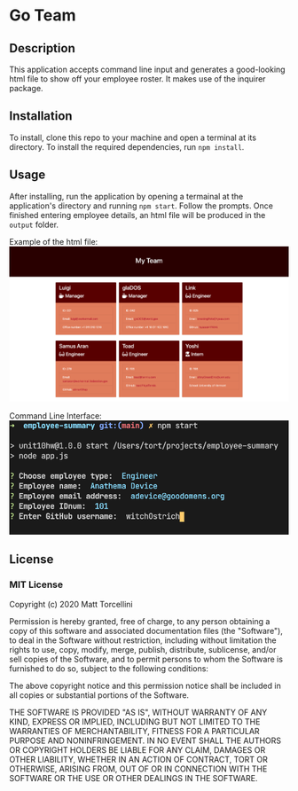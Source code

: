 # Go Team

## Description

This application accepts command line input and generates a good-looking html file to show off your employee roster. It makes use of the inquirer package.

## Installation

To install, clone this repo to your machine and open a terminal at its directory. To install the required dependencies, run `npm install`.

## Usage

After installing, run the application by opening a termainal at the application's directory and running `npm start`. Follow the prompts. Once finished entering employee details, an html file will be produced in the `output` folder.

Example of the html file:
![Screenshot of Go Team's output file](./html-screenshot.png)

Command Line Interface:
![Screenshot of Command Line Interface](./cli-screenshot.png)

## License

### MIT License 

Copyright (c) 2020 Matt Torcellini

Permission is hereby granted, free of charge, to any person obtaining a copy
of this software and associated documentation files (the "Software"), to deal
in the Software without restriction, including without limitation the rights
to use, copy, modify, merge, publish, distribute, sublicense, and/or sell
copies of the Software, and to permit persons to whom the Software is
furnished to do so, subject to the following conditions:

The above copyright notice and this permission notice shall be included in all
copies or substantial portions of the Software.

THE SOFTWARE IS PROVIDED "AS IS", WITHOUT WARRANTY OF ANY KIND, EXPRESS OR
IMPLIED, INCLUDING BUT NOT LIMITED TO THE WARRANTIES OF MERCHANTABILITY,
FITNESS FOR A PARTICULAR PURPOSE AND NONINFRINGEMENT. IN NO EVENT SHALL THE
AUTHORS OR COPYRIGHT HOLDERS BE LIABLE FOR ANY CLAIM, DAMAGES OR OTHER
LIABILITY, WHETHER IN AN ACTION OF CONTRACT, TORT OR OTHERWISE, ARISING FROM,
OUT OF OR IN CONNECTION WITH THE SOFTWARE OR THE USE OR OTHER DEALINGS IN THE
SOFTWARE.